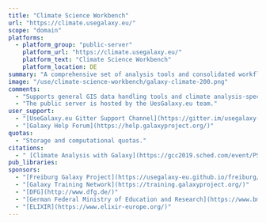 ```yaml
---
title: "Climate Science Workbench"
url: "https://climate.usegalaxy.eu/"
scope: "domain"
platforms:
  - platform_group: "public-server"
    platform_url: "https://climate.usegalaxy.eu/"
    platform_text: "Climate Science Workbench"
    platform_location: DE
summary: "A comprehensive set of analysis tools and consolidated workflows for climate analysis and visualisation"
image: "/use/climate-science-workbench/galaxy-climate-200.png"
comments:
  - "Supports general GIS data handling tools and climate analysis-specific tools"
  - "The public server is hosted by the UesGalaxy.eu team."
user_support:
  - "[UseGalaxy.eu Gitter Support Channel](https://gitter.im/usegalaxy-eu/Lobby)"
  - "[Galaxy Help Forum](https://help.galaxyproject.org/)"
quotas:
  - "Storage and computational quotas."
citations:
  - " [Climate Analysis with Galaxy](https://gcc2019.sched.com/event/PSGY/climate-analysis-with-galaxy), by [Anne Fouilloux](https://www.mn.uio.no/geo/english/people/adm/annefou/), Kirstin Krüger, Jean Iaquinta, and presented at GCC2019."
pub_libraries:
sponsors:
  - "[Freiburg Galaxy Project](https://usegalaxy-eu.github.io/freiburg/)"
  - "[Galaxy Training Network](https://training.galaxyproject.org/)"
  - "[DFG](http://www.dfg.de/)"
  - "[German Federal Ministry of Education and Research](https://www.bmbf.de/)"
  - "[ELIXIR](https://www.elixir-europe.org/)"
---
```

